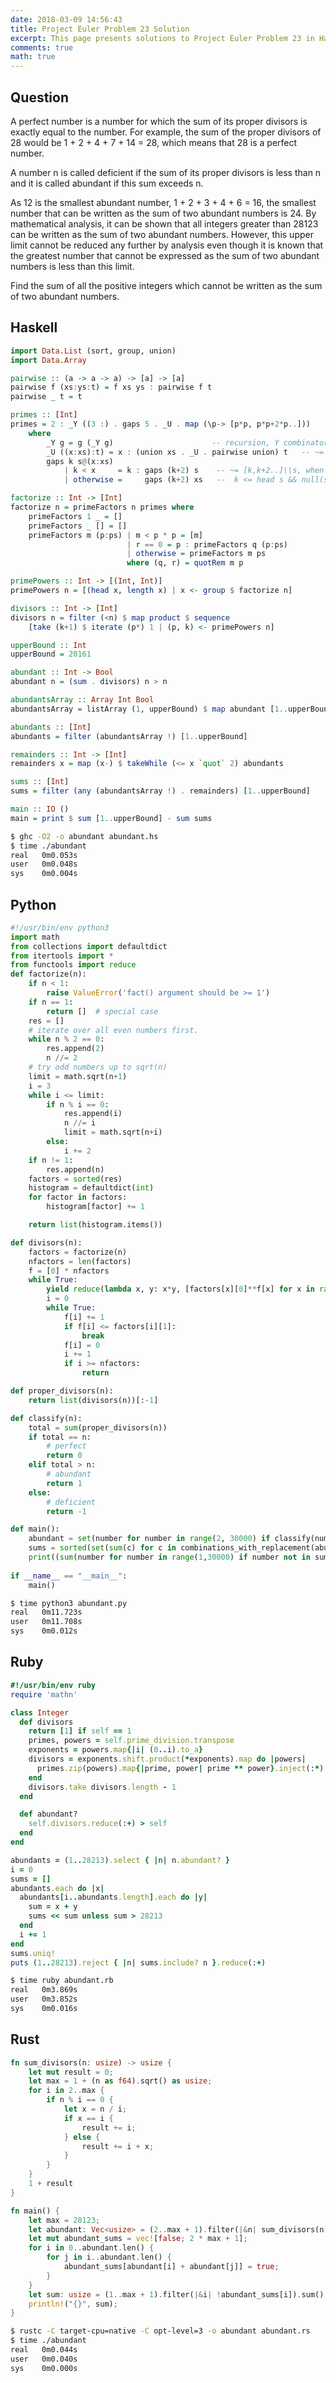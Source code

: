 ```yaml
---
date: 2018-03-09 14:56:43
title: Project Euler Problem 23 Solution
excerpt: This page presents solutions to Project Euler Problem 23 in Haskell, Python, Ruby and Rust.
comments: true
math: true
---
```



## Question

A perfect number is a number for which the sum of its proper divisors is
exactly equal to the number. For example, the sum of the proper divisors
of 28 would be 1 + 2 + 4 + 7 + 14 = 28, which means that 28 is a perfect
number.

A number n is called deficient if the sum of its proper divisors is less
than n and it is called abundant if this sum exceeds n.

As 12 is the smallest abundant number, 1 + 2 + 3 + 4 + 6 = 16, the
smallest number that can be written as the sum of two abundant numbers
is 24. By mathematical analysis, it can be shown that all integers
greater than 28123 can be written as the sum of two abundant numbers.
However, this upper limit cannot be reduced any further by analysis even
though it is known that the greatest number that cannot be expressed as
the sum of two abundant numbers is less than this limit.

Find the sum of all the positive integers which cannot be written as the
sum of two abundant numbers.






## Haskell

```haskell
import Data.List (sort, group, union)
import Data.Array

pairwise :: (a -> a -> a) -> [a] -> [a]
pairwise f (xs:ys:t) = f xs ys : pairwise f t
pairwise _ t = t

primes :: [Int]
primes = 2 : _Y ((3 :) . gaps 5 . _U . map (\p-> [p*p, p*p+2*p..]))
    where
        _Y g = g (_Y g)                      -- recursion, Y combinator
        _U ((x:xs):t) = x : (union xs . _U . pairwise union) t   -- ~= nub.sort.concat
        gaps k s@(x:xs) 
            | k < x     = k : gaps (k+2) s    -- ~= [k,k+2..]\\s, when
            | otherwise =     gaps (k+2) xs   --  k <= head s && null(s\\[k,k+2..])

factorize :: Int -> [Int]
factorize n = primeFactors n primes where
    primeFactors 1 _ = []
    primeFactors _ [] = []
    primeFactors m (p:ps) | m < p * p = [m]
                          | r == 0 = p : primeFactors q (p:ps)
                          | otherwise = primeFactors m ps
                          where (q, r) = quotRem m p

primePowers :: Int -> [(Int, Int)]
primePowers n = [(head x, length x) | x <- group $ factorize n]

divisors :: Int -> [Int]
divisors n = filter (<n) $ map product $ sequence
    [take (k+1) $ iterate (p*) 1 | (p, k) <- primePowers n]

upperBound :: Int
upperBound = 20161

abundant :: Int -> Bool
abundant n = (sum . divisors) n > n

abundantsArray :: Array Int Bool
abundantsArray = listArray (1, upperBound) $ map abundant [1..upperBound]

abundants :: [Int]
abundants = filter (abundantsArray !) [1..upperBound]

remainders :: Int -> [Int]
remainders x = map (x-) $ takeWhile (<= x `quot` 2) abundants

sums :: [Int]
sums = filter (any (abundantsArray !) . remainders) [1..upperBound]

main :: IO ()
main = print $ sum [1..upperBound] - sum sums
```


```bash
$ ghc -O2 -o abundant abundant.hs
$ time ./abundant
real   0m0.053s
user   0m0.048s
sys    0m0.004s
```



## Python

```python
#!/usr/bin/env python3
import math
from collections import defaultdict
from itertools import *
from functools import reduce
def factorize(n):
    if n < 1:
        raise ValueError('fact() argument should be >= 1')
    if n == 1:
        return []  # special case
    res = []
    # iterate over all even numbers first.
    while n % 2 == 0:
        res.append(2)
        n //= 2
    # try odd numbers up to sqrt(n)
    limit = math.sqrt(n+1)
    i = 3
    while i <= limit:
        if n % i == 0:
            res.append(i)
            n //= i
            limit = math.sqrt(n+i)
        else:
            i += 2
    if n != 1:
        res.append(n)
    factors = sorted(res)
    histogram = defaultdict(int)
    for factor in factors:
        histogram[factor] += 1

    return list(histogram.items())

def divisors(n):
    factors = factorize(n)
    nfactors = len(factors)
    f = [0] * nfactors
    while True:
        yield reduce(lambda x, y: x*y, [factors[x][0]**f[x] for x in range(nfactors)], 1)
        i = 0
        while True:
            f[i] += 1
            if f[i] <= factors[i][1]:
                break
            f[i] = 0
            i += 1
            if i >= nfactors:
                return

def proper_divisors(n):
    return list(divisors(n))[:-1]

def classify(n):
    total = sum(proper_divisors(n))
    if total == n:
        # perfect
        return 0
    elif total > n:
        # abundant
        return 1
    else:
        # deficient
        return -1

def main():
    abundant = set(number for number in range(2, 30000) if classify(number) == 1)
    sums = sorted(set(sum(c) for c in combinations_with_replacement(abundant, 2)))
    print((sum(number for number in range(1,30000) if number not in sums)))
    
if __name__ == "__main__":
    main()
```


```bash
$ time python3 abundant.py
real   0m11.723s
user   0m11.708s
sys    0m0.012s
```



## Ruby

```ruby
#!/usr/bin/env ruby
require 'mathn' 

class Integer 
  def divisors
    return [1] if self == 1
    primes, powers = self.prime_division.transpose 
    exponents = powers.map{|i| (0..i).to_a} 
    divisors = exponents.shift.product(*exponents).map do |powers| 
      primes.zip(powers).map{|prime, power| prime ** power}.inject(:*) 
    end 
    divisors.take divisors.length - 1
  end

  def abundant?
    self.divisors.reduce(:+) > self
  end
end

abundants = (1..28213).select { |n| n.abundant? }
i = 0
sums = []
abundants.each do |x|
  abundants[i..abundants.length].each do |y|
    sum = x + y
    sums << sum unless sum > 28213
  end
  i += 1
end
sums.uniq!
puts (1..28213).reject { |n| sums.include? n }.reduce(:+)
```


```bash
$ time ruby abundant.rb
real   0m3.869s
user   0m3.852s
sys    0m0.016s
```



## Rust

```rust
fn sum_divisors(n: usize) -> usize {
    let mut result = 0;
    let max = 1 + (n as f64).sqrt() as usize;
    for i in 2..max {
        if n % i == 0 {
            let x = n / i;
            if x == i {
                result += i;
            } else {
                result += i + x;
            }
        }
    }
    1 + result
}

fn main() {
    let max = 28123;
    let abundant: Vec<usize> = (2..max + 1).filter(|&n| sum_divisors(n) > n).collect();
    let mut abundant_sums = vec![false; 2 * max + 1];
    for i in 0..abundant.len() {
        for j in i..abundant.len() {
            abundant_sums[abundant[i] + abundant[j]] = true;
        }
    }
    let sum: usize = (1..max + 1).filter(|&i| !abundant_sums[i]).sum();
    println!("{}", sum);
}
```


```bash
$ rustc -C target-cpu=native -C opt-level=3 -o abundant abundant.rs
$ time ./abundant
real   0m0.044s
user   0m0.040s
sys    0m0.000s
```


